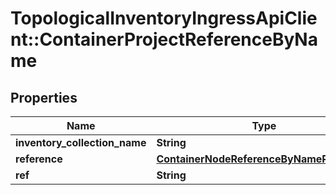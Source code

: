 # TopologicalInventoryIngressApiClient::ContainerProjectReferenceByName

## Properties
Name | Type | Description | Notes
------------ | ------------- | ------------- | -------------
**inventory_collection_name** | **String** |  | 
**reference** | [**ContainerNodeReferenceByNameReference**](ContainerNodeReferenceByNameReference.md) |  | 
**ref** | **String** |  | 


